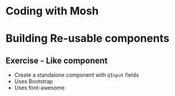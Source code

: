 # Coding with Mosh

# Building Re-usable components

## Exercise - Like component

- Create a standalone component with `@Input` fields
- Uses Bootstrap
- Uses font-awesome